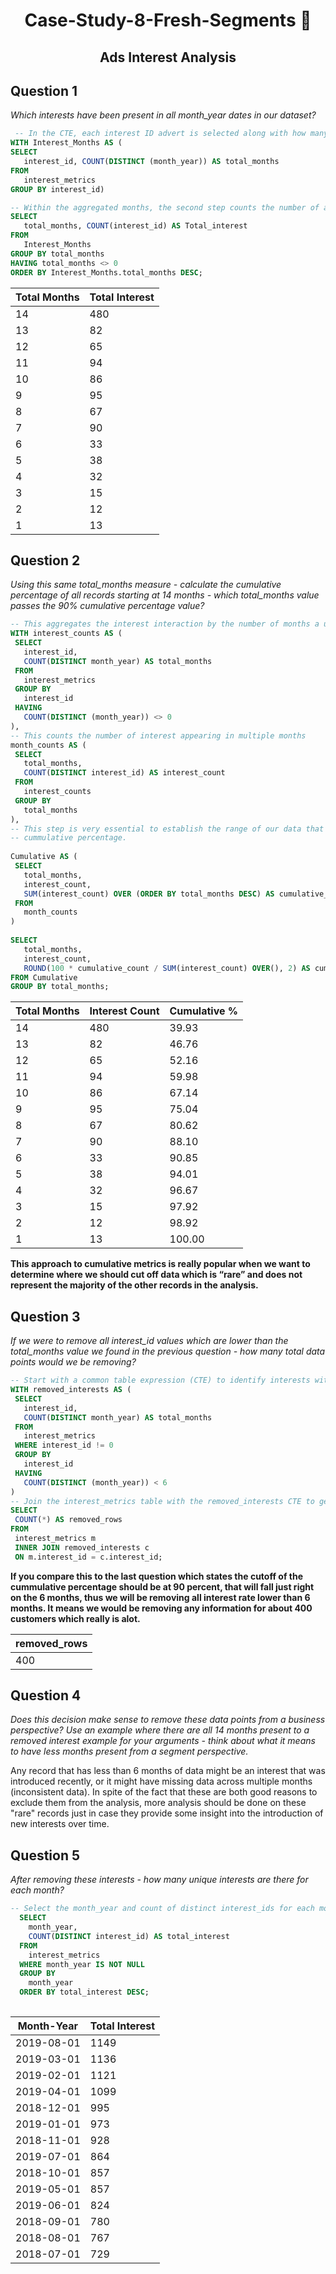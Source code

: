 # <p align="center" style="margin-top: 0px;"> Case-Study-8-Fresh-Segments 🍊
## <p align="center"> Ads Interest Analysis

## Question 1
*Which interests have been present in all month_year dates in our dataset?*

 ```sql
  -- In the CTE, each interest ID advert is selected along with how many months it has been interacted with.  
WITH Interest_Months AS (
SELECT 
    interest_id, COUNT(DISTINCT (month_year)) AS total_months
FROM
    interest_metrics
GROUP BY interest_id)

-- Within the aggregated months, the second step counts the number of adverts / interest IDs interacted with.
SELECT 
    total_months, COUNT(interest_id) AS Total_interest
FROM
    Interest_Months
GROUP BY total_months
HAVING total_months <> 0
ORDER BY Interest_Months.total_months DESC; 
```

| Total Months | Total Interest |
|---------------|----------------|
|     14       |      480      |
|     13       |       82      |
|     12       |       65      |
|     11       |       94      |
|     10       |       86      |
|      9       |       95      |
|      8       |       67      |
|      7       |       90      |
|      6       |       33      |
|      5       |       38      |
|      4       |       32      |
|      3       |       15      |
|      2       |       12      |
|      1       |       13      |

  
 
## Question 2
*Using this same total_months measure - calculate the cumulative percentage of all records starting at 14 months - which total_months value passes the 90% cumulative percentage value?*
 
 ```sql 
-- This aggregates the interest interaction by the number of months a user clicked
WITH interest_counts AS (
  SELECT
    interest_id,
    COUNT(DISTINCT month_year) AS total_months
  FROM
    interest_metrics
  GROUP BY
    interest_id
  HAVING 
    COUNT(DISTINCT (month_year)) <> 0
), 
-- This counts the number of interest appearing in multiple months
month_counts AS (
  SELECT
    total_months,
    COUNT(DISTINCT interest_id) AS interest_count
  FROM
    interest_counts
  GROUP BY
    total_months
), 
-- This step is very essential to establish the range of our data that doesn't represent the majority of the customer interactions. For this, it is set at 90%
-- cummulative percentage.
	
Cumulative AS (
  SELECT
    total_months,
    interest_count,
    SUM(interest_count) OVER (ORDER BY total_months DESC) AS cumulative_count
  FROM
    month_counts
)
  
SELECT
    total_months,
    interest_count, 
	ROUND(100 * cumulative_count / SUM(interest_count) OVER(), 2) AS cumulative_percentage
FROM Cumulative
GROUP BY total_months;

```

| Total Months | Interest Count | Cumulative % |
|--------------|----------------|---------------|
|      14      |      480      |     39.93    |
|      13      |       82      |     46.76    |
|      12      |       65      |     52.16    |
|      11      |       94      |     59.98    |
|      10      |       86      |     67.14    |
|       9      |       95      |     75.04    |
|       8      |       67      |     80.62    |
|       7      |       90      |     88.10    |
|       6      |       33      |     90.85    |
|       5      |       38      |     94.01    |
|       4      |       32      |     96.67    |
|       3      |       15      |     97.92    |
|       2      |       12      |     98.92    |
|       1      |       13      |    100.00    |

**This approach to cumulative metrics is really popular when we want to determine where we should cut off data which is “rare” and does not represent the majority of the other records in the analysis.**

 ## Question 3
*If we were to remove all interest_id values which are lower than the total_months value we found in the previous question - how many total data points would we be removing?*

 ```sql
-- Start with a common table expression (CTE) to identify interests with fewer than 6 distinct 
WITH removed_interests AS (
  SELECT
    interest_id,
    COUNT(DISTINCT month_year) AS total_months
  FROM
    interest_metrics
  WHERE interest_id != 0
  GROUP BY
    interest_id
  HAVING 
    COUNT(DISTINCT (month_year)) < 6
)
-- Join the interest_metrics table with the removed_interests CTE to get the count of removed rows
SELECT 
  COUNT(*) AS removed_rows
FROM 
  interest_metrics m
  INNER JOIN removed_interests c 
  ON m.interest_id = c.interest_id;
 ```
**If you compare this to the last question which states the cutoff of the cummulative percentage should be at 90 percent, 
that will fall just right on the 6 months, thus we will be removing all interest rate lower than 6 months. 
It means we would be removing any information for about 400 customers which really is alot.**
		       
 | removed_rows |
|--------------|
|400      |	       



## Question 4
*Does this decision make sense to remove these data points from a business perspective? Use an example where there are all 14 months present to a removed interest example for your arguments - think about what it means to have less months present from a segment perspective.*

Any record that has less than 6 months of data might be an interest that was introduced recently, or it might have missing data across multiple months (inconsistent data). In spite of the fact that these are both good reasons to exclude them from the analysis, more analysis should be done on these "rare" records just in case they provide some insight into the introduction of new interests over time.
	
	
## Question 5	
*After removing these interests - how many unique interests are there for each month?*
	
```sql
-- Select the month_year and count of distinct interest_ids for each month_year
  SELECT
    month_year,
    COUNT(DISTINCT interest_id) AS total_interest
  FROM
    interest_metrics
  WHERE month_year IS NOT NULL
  GROUP BY
    month_year
  ORDER BY total_interest DESC;
	
```

| Month-Year | Total Interest |
|------------|----------------|
| 2019-08-01 |      1149     |
| 2019-03-01 |      1136     |
| 2019-02-01 |      1121     |
| 2019-04-01 |      1099     |
| 2018-12-01 |      995      |
| 2019-01-01 |      973      |
| 2018-11-01 |      928      |
| 2019-07-01 |      864      |
| 2018-10-01 |      857      |
| 2019-05-01 |      857      |
| 2019-06-01 |      824      |
| 2018-09-01 |      780      |
| 2018-08-01 |      767      |
| 2018-07-01 |      729      |


